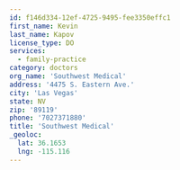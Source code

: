 ```yaml
---
id: f146d334-12ef-4725-9495-fee3350effc1
first_name: Kevin
last_name: Kapov
license_type: DO
services:
  - family-practice
category: doctors
org_name: 'Southwest Medical'
address: '4475 S. Eastern Ave.'
city: 'Las Vegas'
state: NV
zip: '89119'
phone: '7027371880'
title: 'Southwest Medical'
_geoloc:
  lat: 36.1653
  lng: -115.116
---
```

